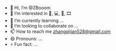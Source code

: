 - 👋 Hi, I’m @ZBooom
- 👀 I’m interested in 📸, 💻, 🎵, 🎞
- 🌱 I’m currently learning ...
- 💞️ I’m looking to collaborate on ...
- 📫 How to reach me zhangqijian528@gmail.com
- 😄 Pronouns: ...
- ⚡ Fun fact: ...

<!---
ZBooom/ZBooom is a ✨ special ✨ repository because its `README.md` (this file) appears on your GitHub profile.
You can click the Preview link to take a look at your changes.
--->
